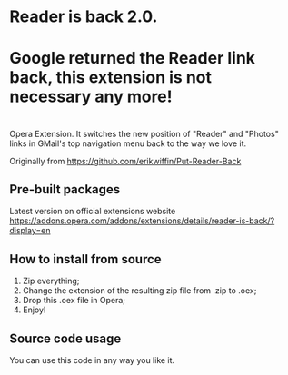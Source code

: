 # Reader is back 2.0.
# Google returned the Reader link back, this extension is not necessary any more!
#  


Opera Extension. It switches the new position of "Reader" and "Photos" links
in GMail's top navigation menu back to the way we love it.

Originally from <https://github.com/erikwiffin/Put-Reader-Back>

## Pre-built packages
Latest version on official extensions website <https://addons.opera.com/addons/extensions/details/reader-is-back/?display=en>

## How to install from source
1. Zip everything;
2. Change the extension of the resulting zip file from .zip to .oex;
3. Drop this .oex file in Opera;
4. Enjoy!

## Source code usage
You can use this code in any way you like it.
